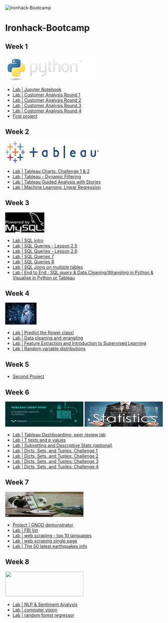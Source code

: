 

![Ironhack-Bootcamp](https://user-images.githubusercontent.com/23629340/40541063-a07a0a8a-601a-11e8-91b5-2f13e4e6b441.png)

# Ironhack-Bootcamp

## Week 1

![](images/python-logo.png)

* [Lab | Jupyter Notebook](https://github.com/antonio-datahack/labs-antonio/blob/main/Week1/day%201/lab_jupyter_notebook.ipynb)
* [Lab | Customer Analysis Round 1](https://github.com/antonio-datahack/labs-antonio/blob/main/Week1/day%202/lab-customer-analysis-round-1.ipynb)
* [Lab | Customer Analysis Round 2](https://github.com/antonio-datahack/labs-antonio/blob/main/Week1/day%203/lab_customer-analysis-round-2.ipynb)
* [Lab | Customer Analysis Round 3](https://github.com/antonio-datahack/labs-antonio/blob/main/Week1/day%204/lab_customer_analysis_round_3.ipynb)
* [Lab | Customer Analysis Round 4](https://github.com/antonio-datahack/labs-antonio/blob/main/Week1/day%205/lab_customer_analysis_round_4.ipynb)
* [First project](https://github.com/antonio-datahack/Week-1-Project)

## Week 2

<img src="images/tableau.png" width="300" height="70" />

* [Lab | Tableau Charts: Challenge 1 & 2](https://public.tableau.com/profile/antonio.saleme#!/vizhome/ironhackfirstdaytableau/Challenge1_1)
* [Lab | Tableau - Dynamic Filtering](https://public.tableau.com/profile/antonio.saleme#!/vizhome/Challenge3_1_16173153504630/Challenge3_1)
* [Lab | Tableau Guided Analysis with Stories](https://public.tableau.com/profile/antonio.saleme#!/vizhome/LabTableauGuidedAnalysiswithStories/Story1)
* [Lab | Machine Learning: Linear Regression](https://github.com/antonio-datahack/labs-antonio/blob/main/Week2/day%205/ML_linear_regression.ipynb)

## Week 3

![](images/mysql-logo.png)

* [Lab | SQL intro](https://github.com/antonio-datahack/labs-antonio/blob/main/Week3/day%201/Lab_sql_Intro.sql)
* [Lab | SQL Queries - Lesson 2.5](https://github.com/antonio-datahack/labs-antonio/blob/main/Week3/day%202/Lab_sql_2.5.sql)
* [Lab | SQL Queries - Lesson 2.6](https://github.com/antonio-datahack/labs-antonio/blob/main/Week3/day%202/Lab_sql_2.6.sql)
* [Lab | SQL Queries 7](https://github.com/antonio-datahack/labs-antonio/blob/main/Week3/day%203/Lab_sql_queries_7.sql)
* [Lab | SQL Queries 8](https://github.com/antonio-datahack/labs-antonio/blob/main/Week3/day%203/Lab_sql_queries_8.sql)
* [Lab | SQL Joins on multiple tables](https://github.com/antonio-datahack/labs-antonio/blob/main/Week3/day%204/Lab_sql_joins.sql)
* [Lab | End to End : SQL query & Data Cleaning/Wrangling in Python & Visualise in Python or Tableau](https://github.com/antonio-datahack/labs-antonio/blob/main/Week3/day%205/SQLtoPythonViz.ipynb)


## Week 4

<img src="images/machine-learning-2.jpg_fit=scale" width="100" height="70" />

* [Lab | Predict the flower class!](https://github.com/antonio-datahack/labs-antonio/blob/main/Week4/day%202/Predict%20the%20flower%20class.ipynb)
* [Lab | Data cleaning and wrangling](https://github.com/antonio-datahack/labs-antonio/blob/main/Week4/day%203/Data%20cleaning%20and%20wrangling.ipynb)
* [Lab | Feature Extraction and Introduction to Supervised Learning](https://github.com/antonio-datahack/labs-antonio/blob/main/Week4/day%204/main_Pandas.ipynb)
* [Lab | Random variable distributions](https://github.com/antonio-datahack/labs-antonio/blob/main/Week4/day%205/Lab%20%7C%20Random%20variable%20distributions.ipynb)

## Week 5

* [Second Project](https://github.com/marimor62/Midtermproject-Housing)

## Week 6

<img src="images/tableau2.png" width="250" height="80" /> <img src="images/statistics.jpeg" width="250" height="80" /> 

* [Lab | Tableau Dashboarding- peer review lab](https://public.tableau.com/profile/antonio.saleme#!/vizhome/dashboardpractice_16195553517610/Dashboard4)
* [Lab | T tests and p values](https://github.com/antonio-datahack/labs-antonio/blob/main/week6/day%204/T%20tests%20and%20p%20values/lab%20%7C%20T%20tests%20and%20p%20values.ipynb)
* [Lab | Subsetting and Descriptive Stats (optional)](https://github.com/antonio-datahack/labs-antonio/blob/main/week6/day%204/Subsetting%20and%20Descriptive%20Stats/main.ipynb)
* [Lab | Dicts, Sets, and Tuples: Challenge 1](https://github.com/antonio-datahack/labs-antonio/blob/main/week6/day5/challenge-1.ipynb)
* [Lab | Dicts, Sets, and Tuples: Challenge 2](https://github.com/antonio-datahack/labs-antonio/blob/main/week6/day5/challenge-2.ipynb)
* [Lab | Dicts, Sets, and Tuples: Challenge 3](https://github.com/antonio-datahack/labs-antonio/blob/main/week6/day5/challenge-3.ipynb)
* [Lab | Dicts, Sets, and Tuples: Challenge 4](https://github.com/antonio-datahack/labs-antonio/blob/main/week6/day5/challenge-4.ipynb)

## Week 7

<img src="images/webscraping.jpeg" width="250" height="80" /> 

* [Project | GNOD demonstrator](https://github.com/Tognolia/GNOD-music-demonstrators)
* [Lab | FBI list](https://github.com/antonio-datahack/labs-antonio/blob/main/week7/Lab%20%7C%20FBI%20list.ipynb)
* [Lab | web scraping - top 10 languages](https://github.com/antonio-datahack/labs-antonio/blob/main/week7/Lab%20%7C%20web%20scraping%20-%20%20top%2010%20languages.ipynb)
* [Lab | web scraping single page](https://github.com/antonio-datahack/labs-antonio/blob/main/week7/Lab%20%7C%20web%20scraping%20single%20page.ipynb)
* [Lab | The 50 latest earthquakes info](https://github.com/antonio-datahack/labs-antonio/blob/main/week7/Lab%20%7C%20web%20scraping%20%7C%20the%2050%20latest%20earthquakes%20info.ipynb)

## Week 8

<img src="https://github.com/antonio-datahack/labs-antonio/blob/main/images/nlp.png" width="250" height="80" /> 

* [Lab | NLP & Sentiment Analysis](https://github.com/antonio-datahack/labs-antonio/blob/main/week8/day1/Lab%20%7C%20NLP.ipynb)
* [Lab | computer vision](https://github.com/antonio-datahack/labs-antonio/blob/main/week8/day2/Lab%20%7C%20Computer%20Vision.ipynb)
* [Lab | random forest regressor](https://github.com/antonio-datahack/labs-antonio/blob/main/week8/day3/Lab%20%7C%20random%20forest%20regressor.ipynb)






